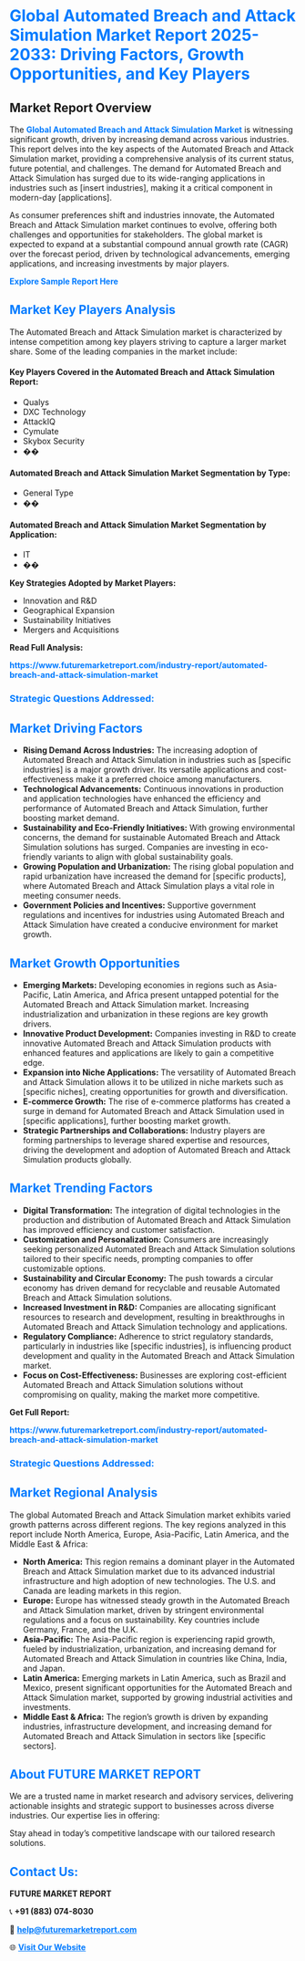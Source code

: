 <h1 style="color: #007BFF;">Global Automated Breach and Attack Simulation Market Report 2025-2033: Driving Factors, Growth Opportunities, and Key Players</h1>

<section id="overview">
<h2>Market Report Overview</h2>
<p>The <a href="https://www.futuremarketreport.com/industry-report/automated-breach-and-attack-simulation-market" style="color: #007BFF; text-decoration: none;"><strong>Global Automated Breach and Attack Simulation Market</strong></a> is witnessing significant growth, driven by increasing demand across various industries. This report delves into the key aspects of the Automated Breach and Attack Simulation market, providing a comprehensive analysis of its current status, future potential, and challenges. The demand for Automated Breach and Attack Simulation has surged due to its wide-ranging applications in industries such as [insert industries], making it a critical component in modern-day [applications].</p>
<p>As consumer preferences shift and industries innovate, the Automated Breach and Attack Simulation market continues to evolve, offering both challenges and opportunities for stakeholders. The global market is expected to expand at a substantial compound annual growth rate (CAGR) over the forecast period, driven by technological advancements, emerging applications, and increasing investments by major players.</p>
</section>

<section id="overview">
<p><a href="https://www.futuremarketreport.com/request-sample/reportId=118931" style="color: #007BFF; text-decoration: none;"><strong>Explore Sample Report Here</strong></a></p>
</section>

<section id="key-players">
<h2 style="color: #007BFF;">Market Key Players Analysis</h2>
<p>The Automated Breach and Attack Simulation market is characterized by intense competition among key players striving to capture a larger market share. Some of the leading companies in the market include:</p>
<h4>Key Players Covered in the Automated Breach and Attack Simulation Report:</h4>
<ul><li>Qualys</li><li>DXC Technology</li><li>AttackIQ</li><li>Cymulate</li><li>Skybox Security</li><li>��</li></ul>
<h4>Automated Breach and Attack Simulation Market Segmentation by Type:</h4>
<ul><li>General Type</li><li>��</li></ul>

<h4>Automated Breach and Attack Simulation Market Segmentation by Application:</h4>
<ul><li>IT</li><li>��</li></ul>
<p><strong>Key Strategies Adopted by Market Players:</strong></p>
<ul>
<li>Innovation and R&D</li>
<li>Geographical Expansion</li>
<li>Sustainability Initiatives</li>
<li>Mergers and Acquisitions</li>
</ul>
</section>

<section>
<p><strong>Read Full Analysis: </strong></p><a href="https://www.futuremarketreport.com/industry-report/automated-breach-and-attack-simulation-market" style="color: #007BFF; text-decoration: none;"><strong>https://www.futuremarketreport.com/industry-report/automated-breach-and-attack-simulation-market</strong></a>
<h3 style="color: #007BFF;">Strategic Questions Addressed:</h3>
</section>

<section id="driving-factors">
<h2 style="color: #007BFF;">Market Driving Factors</h2>
<ul>
<li><strong>Rising Demand Across Industries:</strong> The increasing adoption of Automated Breach and Attack Simulation in industries such as [specific industries] is a major growth driver. Its versatile applications and cost-effectiveness make it a preferred choice among manufacturers.</li>
<li><strong>Technological Advancements:</strong> Continuous innovations in production and application technologies have enhanced the efficiency and performance of Automated Breach and Attack Simulation, further boosting market demand.</li>
<li><strong>Sustainability and Eco-Friendly Initiatives:</strong> With growing environmental concerns, the demand for sustainable Automated Breach and Attack Simulation solutions has surged. Companies are investing in eco-friendly variants to align with global sustainability goals.</li>
<li><strong>Growing Population and Urbanization:</strong> The rising global population and rapid urbanization have increased the demand for [specific products], where Automated Breach and Attack Simulation plays a vital role in meeting consumer needs.</li>
<li><strong>Government Policies and Incentives:</strong> Supportive government regulations and incentives for industries using Automated Breach and Attack Simulation have created a conducive environment for market growth.</li>
</ul>
</section>

<section id="growth-opportunities">
<h2 style="color: #007BFF;">Market Growth Opportunities</h2>
<ul>
<li><strong>Emerging Markets:</strong> Developing economies in regions such as Asia-Pacific, Latin America, and Africa present untapped potential for the Automated Breach and Attack Simulation market. Increasing industrialization and urbanization in these regions are key growth drivers.</li>
<li><strong>Innovative Product Development:</strong> Companies investing in R&D to create innovative Automated Breach and Attack Simulation products with enhanced features and applications are likely to gain a competitive edge.</li>
<li><strong>Expansion into Niche Applications:</strong> The versatility of Automated Breach and Attack Simulation allows it to be utilized in niche markets such as [specific niches], creating opportunities for growth and diversification.</li>
<li><strong>E-commerce Growth:</strong> The rise of e-commerce platforms has created a surge in demand for Automated Breach and Attack Simulation used in [specific applications], further boosting market growth.</li>
<li><strong>Strategic Partnerships and Collaborations:</strong> Industry players are forming partnerships to leverage shared expertise and resources, driving the development and adoption of Automated Breach and Attack Simulation products globally.</li>
</ul>
</section>

<section id="trending-factors">
<h2 style="color: #007BFF;">Market Trending Factors</h2>
<ul>
<li><strong>Digital Transformation:</strong> The integration of digital technologies in the production and distribution of Automated Breach and Attack Simulation has improved efficiency and customer satisfaction.</li>
<li><strong>Customization and Personalization:</strong> Consumers are increasingly seeking personalized Automated Breach and Attack Simulation solutions tailored to their specific needs, prompting companies to offer customizable options.</li>
<li><strong>Sustainability and Circular Economy:</strong> The push towards a circular economy has driven demand for recyclable and reusable Automated Breach and Attack Simulation solutions.</li>
<li><strong>Increased Investment in R&D:</strong> Companies are allocating significant resources to research and development, resulting in breakthroughs in Automated Breach and Attack Simulation technology and applications.</li>
<li><strong>Regulatory Compliance:</strong> Adherence to strict regulatory standards, particularly in industries like [specific industries], is influencing product development and quality in the Automated Breach and Attack Simulation market.</li>
<li><strong>Focus on Cost-Effectiveness:</strong> Businesses are exploring cost-efficient Automated Breach and Attack Simulation solutions without compromising on quality, making the market more competitive.</li>
</ul>
</section>

<section>
<p><strong>Get Full Report: </strong></p><a href="https://www.futuremarketreport.com/industry-report/automated-breach-and-attack-simulation-market" style="color: #007BFF; text-decoration: none;"><strong>https://www.futuremarketreport.com/industry-report/automated-breach-and-attack-simulation-market</strong></a>
<h3 style="color: #007BFF;">Strategic Questions Addressed:</h3>
</section>


<section id="regional-analysis">
<h2 style="color: #007BFF;">Market Regional Analysis</h2>
<p>The global Automated Breach and Attack Simulation market exhibits varied growth patterns across different regions. The key regions analyzed in this report include North America, Europe, Asia-Pacific, Latin America, and the Middle East & Africa:</p>
<ul>
<li><strong>North America:</strong> This region remains a dominant player in the Automated Breach and Attack Simulation market due to its advanced industrial infrastructure and high adoption of new technologies. The U.S. and Canada are leading markets in this region.</li>
<li><strong>Europe:</strong> Europe has witnessed steady growth in the Automated Breach and Attack Simulation market, driven by stringent environmental regulations and a focus on sustainability. Key countries include Germany, France, and the U.K.</li>
<li><strong>Asia-Pacific:</strong> The Asia-Pacific region is experiencing rapid growth, fueled by industrialization, urbanization, and increasing demand for Automated Breach and Attack Simulation in countries like China, India, and Japan.</li>
<li><strong>Latin America:</strong> Emerging markets in Latin America, such as Brazil and Mexico, present significant opportunities for the Automated Breach and Attack Simulation market, supported by growing industrial activities and investments.</li>
<li><strong>Middle East & Africa:</strong> The region’s growth is driven by expanding industries, infrastructure development, and increasing demand for Automated Breach and Attack Simulation in sectors like [specific sectors].</li>
</ul>
</section>

<footer>
<h2 style="color: #007BFF;">About FUTURE MARKET REPORT</h2>
<p>We are a trusted name in market research and advisory services, delivering actionable insights and strategic support to businesses across diverse industries. Our expertise lies in offering:</p>

<p>Stay ahead in today’s competitive landscape with our tailored research solutions.</p>

<h2 style="color: #007BFF;">Contact Us:</h2>
<p><strong>FUTURE MARKET REPORT</strong></p>
<p>📞 <strong>+91 (883) 074-8030</strong></p>
<p>📧 <strong><a href="mailto:help@futuremarketreport.com" style="color: #007BFF;">help@futuremarketreport.com</a></strong></p>
<p>🌐 <strong><a href="https://www.futuremarketreport.com/" style="color: #007BFF;">Visit Our Website</a></strong></p>
</footer>